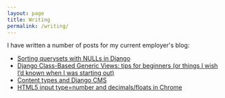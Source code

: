 ```yaml
---
layout: page
title: Writing
permalink: /writing/
---
```

I have written a number of posts for my current employer's blog:

- [Sorting querysets with NULLs in Django](https://www.isotoma.com/blog/2015/11/23/sorting-querysets-with-nulls-in-django/)
- [Django Class-Based Generic Views: tips for beginners (or things I wish I’d known when I was starting out)](https://www.isotoma.com/blog/2014/03/17/django-class-based-generic-views-tips-for-beginners-or-things-i-wish-id-known-when-i-was-starting-out/)
- [Content types and Django CMS](https://www.isotoma.com/blog/2013/01/25/content-types-and-django-cms/)
- [HTML5 input type=number and decimals/floats in Chrome](https://www.isotoma.com/blog/2012/03/02/html5-input-typenumber-and-decimalsfloats-in-chrome/)
